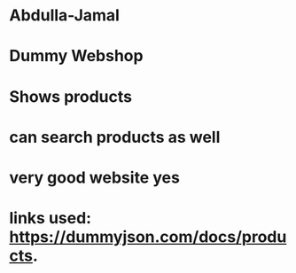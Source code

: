 # Abdulla-Jamal
# Dummy Webshop
# Shows products
# can search products as well
# very good website yes
# links used: https://dummyjson.com/docs/products.
